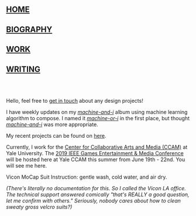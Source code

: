 ## [HOME](https://tianshu-z.github.io/)

## [BIOGRAPHY](biography.html)

## [WORK](work.html)

## [WRITING](writing.html)


<br>
<br>

<p>Hello, feel free to <a href = "https://tianshu-z.github.io/biography.html"><u>get in touch</u></a> about any design projects!</p>
    
<p>I have weekly updates on my <a href = "https://soundcloud.com/zoe-zhao-676421317/sets/machine-or-i"><i><u>machine-and-i</u></i></a> album using machine learning algorithm to compose. I named it <i><u>machine-or-i</u></i> in the first place, but thought <i><u>machine-and-i</u></i> was more appropriate.</p>

My recent projects can be found on <a href="https://tianshu-z.github.io/work.html">here</a>.

<p>Currently, I work for the <a href="https://ccam.yale.edu"> Center for Collaborative Arts and Media (CCAM)</a> at Yale University. The <a href = "https://www.ieee-gem.space/">2019 IEEE Games Entertainment & Media Conference</a> will be hosted here at Yale CCAM this summer from June 19th - 22nd. You will see me here.</p>

<p>Vicon MoCap Suit Instruction: gentle wash, cold water, and air dry. </p>
<p><i>(There's literally no documentation for this. So I called the Vicon LA office. The technical support answered comically "that's REALLY a good question, let me confirm with others." Seriously, nobody cares about how to clean sweaty gross velcro suits?)</i></p>
